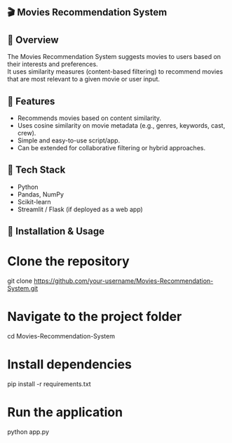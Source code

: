 ## 🎬 Movies Recommendation System

## 🔹 Overview
The Movies Recommendation System suggests movies to users based on their interests and preferences.  
It uses similarity measures (content-based filtering) to recommend movies that are most relevant to a given movie or user input.

## 🔹 Features
- Recommends movies based on content similarity.
- Uses cosine similarity on movie metadata (e.g., genres, keywords, cast, crew).
- Simple and easy-to-use script/app.
- Can be extended for collaborative filtering or hybrid approaches.

## 🔹 Tech Stack
- Python
- Pandas, NumPy
- Scikit-learn
- Streamlit / Flask (if deployed as a web app)

## 🔹 Installation & Usage

# Clone the repository
git clone https://github.com/your-username/Movies-Recommendation-System.git

# Navigate to the project folder
cd Movies-Recommendation-System

# Install dependencies
pip install -r requirements.txt

# Run the application
python app.py

